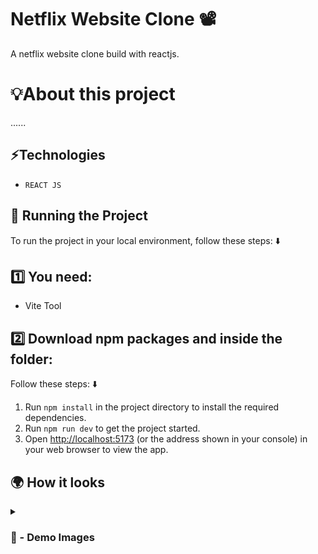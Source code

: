 # Netflix Website Clone 📽️
A netflix website clone build with reactjs.

# 💡About this project 

......

## ⚡Technologies

* `REACT JS`

## 🚦 Running the Project

To run the project in your local environment, follow these steps: ⬇️

## 1️⃣ You need: 

- Vite Tool

## 2️⃣ Download npm packages and inside the folder:

Follow these steps: ⬇️

1. Run `npm install` in the project directory to install the required dependencies.
2. Run `npm run dev` to get the project started.
3. Open [http://localhost:5173](http://localhost:5173) (or the address shown in your console) in your web browser to view the app.

## 🌍 How it looks

<details>
<summary><h3> 📸 - Demo Images </h3></summary>


<img src='https://github.com/user-attachments/assets/6da23b47-3beb-4dee-958a-dfb35b804ac9' width="100%"/>

#

<img src='https://github.com/user-attachments/assets/09f00595-1774-4eeb-a6e9-ff3401cea169' width="100%"/>

#

<img src='https://github.com/user-attachments/assets/95aa3cc1-66cf-49d1-bbe1-b8ad018f9b14' width="100%"/>

#

<img src='https://github.com/user-attachments/assets/47ddf214-7479-4b83-a369-c05737d0b272' width="100%"/>

#

<img src='https://github.com/user-attachments/assets/827ce9fa-8ba8-4d55-a707-23d3f034ce55' width="100%"/>

#

<img src='https://github.com/user-attachments/assets/8e985648-399b-4482-b458-4ef9011415f7' width="100%"/>

</details>
